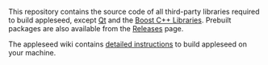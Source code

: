 This repository contains the source code of all third-party libraries required to build appleseed, except [Qt](http://qt-project.org/) and the [Boost C++ Libraries](http://www.boost.org/). Prebuilt packages are also available from the [Releases](https://github.com/appleseedhq/appleseed-deps/releases) page.

The appleseed wiki contains [detailed instructions](https://github.com/appleseedhq/appleseed/wiki/Building-appleseed) to build appleseed on your machine.
